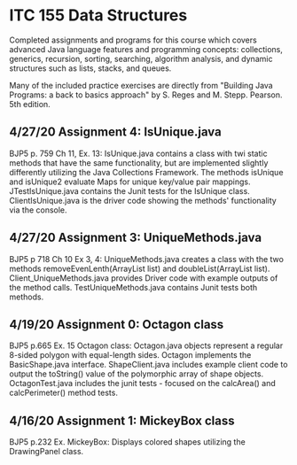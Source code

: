 # ITC 155 Data Structures
Completed assignments and programs for this course which covers advanced Java language features and programming concepts: collections, generics, recursion, sorting, searching, algorithm analysis, and dynamic structures such as lists, stacks, and queues. 

Many of the included practice exercises are directly from "Building Java Programs: a back to basics approach" by S. Reges and M. Stepp. Pearson. 5th edition.

## 4/27/20 Assignment 4: IsUnique.java
BJP5 p. 759 Ch 11, Ex. 13: IsUnique.java contains a class with twi static methods that have the same functionality, but are implemented slightly differently utilizing the Java Collections Framework. The methods isUnique and isUnique2 evaluate Maps for unique key/value pair mappings. JTestIsUnique.java contains the Junit tests for the IsUnique class. ClientIsUnique.java is the driver code showing the methods' functionality via the console.

## 4/27/20 Assignment 3: UniqueMethods.java
BJP5 p 718 Ch 10 Ex 3, 4: UniqueMethods.java creates a class with the two methods removeEvenLenth(ArrayList<String> list) and doubleList(ArrayList<String> list). Client_UniqueMethods.java provides Driver code with example outputs of the method calls. TestUniqueMethods.java contains Junit tests both methods. 

## 4/19/20 Assignment 0: Octagon class
BJP5 p.665 Ex. 15 Octagon class: Octagon.java objects represent a regular 8-sided polygon with equal-length sides. Octagon implements the BasicShape.java interface. ShapeClient.java includes example client code to output the toString() value of the polymorphic array of shape objects. OctagonTest.java includes the junit tests - focused on the calcArea() and calcPerimeter() method tests.

## 4/16/20 Assignment 1: MickeyBox class
BJP5 p.232 Ex. MickeyBox: Displays colored shapes utilizing the DrawingPanel class. 

